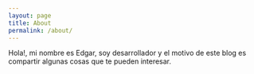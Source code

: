 ```yaml
---
layout: page
title: About
permalink: /about/
---
```


Hola!, mi nombre es Edgar, soy desarrollador y el motivo de este blog es compartir
algunas cosas que te pueden interesar.

